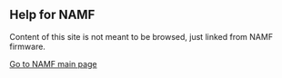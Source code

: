 ## Help for NAMF

Content of this site is not meant to be browsed, just linked from NAMF firmware. 

[Go to NAMF main page](https://github.com/nettigo/namf)
